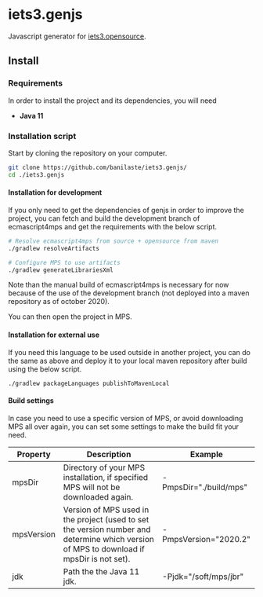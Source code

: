 # iets3.genjs
Javascript generator for [iets3.opensource](https://github.com/IETS3/iets3.opensource).

## Install

### Requirements
In order to install the project and its dependencies, you will need
- **Java 11**

### Installation script
Start by cloning the repository on your computer.
```sh
git clone https://github.com/banilaste/iets3.genjs/
cd ./iets3.genjs
```

#### Installation for development
If you only need to get the dependencies of genjs in order to improve the project, you can fetch and build the development branch of ecmascript4mps and get the requirements with the below script.
```sh
# Resolve ecmascript4mps from source + opensource from maven
./gradlew resolveArtifacts

# Configure MPS to use artifacts
./gradlew generateLibrariesXml
```

Note than the manual build of ecmascript4mps is necessary for now because of the use of the development branch (not deployed into a maven repository as of october 2020).

You can then open the project in MPS.

#### Installation for external use
If you need this language to be used outside in another project, you can do the same as above and deploy it to your local maven repository after build using the below script.
```
./gradlew packageLanguages publishToMavenLocal
```

#### Build settings
In case you need to use a specific version of MPS, or avoid downloading MPS all over again, you can set some settings to make the build fit your need.

|  Property  | Description | Example |
|------------|-------------|---------|
| mpsDir     | Directory of your MPS installation, if specified MPS will not be downloaded again. | -PmpsDir="./build/mps" |
| mpsVersion | Version of MPS used in the project (used to set the version number and determine which version of MPS to download if mpsDir is not set). | -PmpsVersion="2020.2" |
| jdk | Path the the Java 11 jdk. | -Pjdk="/soft/mps/jbr" |